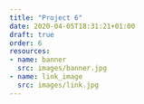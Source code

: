 ```yaml
---
title: "Project 6"
date: 2020-04-05T18:31:21+01:00
draft: true
order: 6
resources:
- name: banner
  src: images/banner.jpg
- name: link_image
  src: images/link.jpg
---
```


